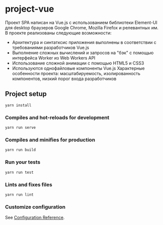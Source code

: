 # project-vue
Проект SPA написан на Vue.js  с использованием библиотеки Element-UI для desktop браузеров Google Chrome, Mozilla Firefox и релевантных им. 
В проекте реализованы следующие возможности:
- Архитектура и синтатксис приложения выполнены в соответствии с требованиями разработчиков Vue.js
- Выполнение сложных вычислений и запросов на "бэк" с помощью интерфейса Worker из Web Workers API
- Использование сложной анимации с помощью HTML5 и CSS3
- Используются однофайловые компоненты Vue.js
Характерные особенности проекта: 
масштабируемость, изолированность компонентов, низкий порог входа разработчиков

## Project setup
```
yarn install
```

### Compiles and hot-reloads for development
```
yarn run serve
```

### Compiles and minifies for production
```
yarn run build
```

### Run your tests
```
yarn run test
```

### Lints and fixes files
```
yarn run lint
```

### Customize configuration
See [Configuration Reference](https://cli.vuejs.org/config/).
